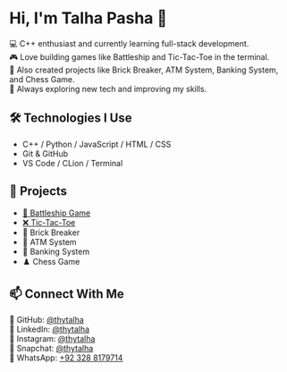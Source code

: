 # Hi, I'm Talha Pasha 👋

💻 C++ enthusiast and currently learning full-stack development.<br>
🎮 Love building games like Battleship and Tic-Tac-Toe in the terminal.<br>
🧱 Also created projects like Brick Breaker, ATM System, Banking System, and Chess Game.<br>
🚀 Always exploring new tech and improving my skills.<br>

## 🛠️ Technologies I Use

* C++ / Python / JavaScript / HTML / CSS
* Git & GitHub
* VS Code / CLion / Terminal

## 📌 Projects

* [🔫 Battleship Game](https://github.com/thytalha/Battleship)
* [❌ Tic-Tac-Toe](https://github.com/thytalha/Tic-Tac-Toe)
* 🧱 Brick Breaker
* 🏧 ATM System
* 🏦 Banking System
* ♟️ Chess Game

## 📫 Connect With Me

🐙 GitHub: [@thytalha](https://github.com/thytalha) <br>
💼 LinkedIn: [@thytalha](linkedin.com/in/thytalha) <br>
📸 Instagram: [@thytalha](https://instagram.com/thytalha) <br>
👻 Snapchat: [@thytalha](https://snapchat.com/add/thytalha) <br>
📱 WhatsApp: [+92 328 8179714](https://wa.me/923288279714)

